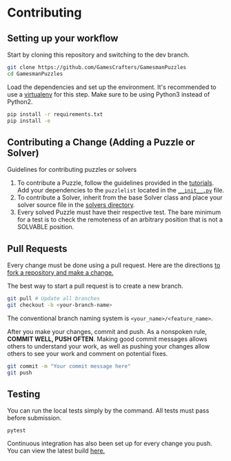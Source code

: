# Contributing

## Setting up your workflow
Start by cloning this repository and switching to the dev branch.
```bash
git clone https://github.com/GamesCrafters/GamesmanPuzzles
cd GamesmanPuzzles
```
Load the dependencies and set up the environment. It's recommended to use a [virtualenv](https://docs.python.org/3/library/venv.html) for this step. Make sure to be using Python3 instead of Python2.
```bash
pip install -r requirements.txt
pip install -e
```
## Contributing a Change (Adding a Puzzle or Solver)
Guidelines for contributing puzzles or solvers
1. To contribute a Puzzle, follow the guidelines provided in the [tutorials](/guides/tutorial). Add your dependencies to the `puzzlelist` located in the [`__init__.py`](/puzzlesolver/puzzles/__init__.py) file. 
2. To contribute a Solver, inherit from the base Solver class and place your solver source file in the [solvers directory](/puzzlesolver/solvers).
3. Every solved Puzzle must have their respective test. The bare minimum for a test is to check the remoteness of an arbitrary position that is not a SOLVABLE position.

## Pull Requests

Every change must be done using a pull request. Here are the directions [to fork a repository and make a change.](https://help.github.com/en/github/collaborating-with-issues-and-pull-requests/creating-a-pull-request-from-a-fork) 

The best way to start a pull request is to create a new branch. 
```bash
git pull # Update all branches
git checkout -b <your-branch-name>
```
The conventional branch naming system is `<your_name>/<feature_name>`.

After you make your changes, commit and push. As a nonspoken rule, **COMMIT WELL, PUSH OFTEN**. Making good commit messages allows others to understand your work, as well as pushing your changes allow others to see your work and comment on potential fixes.
```bash
git commit -m "Your commit message here"
git push
```

## Testing
You can run the local tests simply by the command. All tests must pass before submission.
```
pytest
```

Continuous integration has also been set up for every change you push. You can view the latest build [here.](https://travis-ci.com/github/GamesCrafters/GamesmanPuzzles/branches)